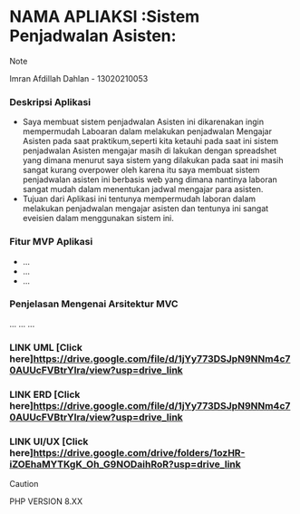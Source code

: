 # NAMA APLIAKSI :Sistem Penjadwalan Asisten:
> [!NOTE]
> Imran Afdillah Dahlan - 13020210053


### Deskripsi Aplikasi
- Saya membuat sistem penjadwalan Asisten ini dikarenakan ingin mempermudah Laboaran dalam melakukan penjadwalan Mengajar Asisten pada saat praktikum,seperti kita ketauhi pada saat ini sistem penjadwalan Asisten mengajar masih di lakukan dengan spreadshet yang dimana menurut saya sistem yang dilakukan pada saat ini masih sangat kurang overpower oleh karena itu saya membuat sistem penjadwalan asisten ini berbasis web yang dimana nantinya laboran sangat mudah dalam menentukan jadwal mengajar para asisten.
- Tujuan dari Aplikasi ini tentunya mempermudah laboran dalam melakukan penjadwalan mengajar asisten dan tentunya ini sangat eveisien dalam menggunakan sistem ini.
  

### Fitur MVP Aplikasi
- ...
- ...
- ...


### Penjelasan Mengenai Arsitektur MVC
...
...
...


### LINK UML [Click here]https://drive.google.com/file/d/1jYy773DSJpN9NNm4c70AUUcFVBtrYIra/view?usp=drive_link
### LINK ERD [Click here]https://drive.google.com/file/d/1jYy773DSJpN9NNm4c70AUUcFVBtrYIra/view?usp=drive_link
### LINK UI/UX [Click here]https://drive.google.com/drive/folders/1ozHR-iZOEhaMYTKgK_Oh_G9NODaihRoR?usp=drive_link



> [!CAUTION]
> PHP VERSION 8.XX




